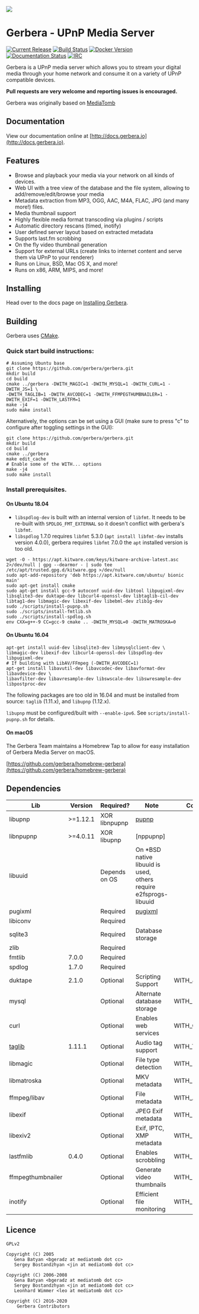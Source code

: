 <img src="https://github.com/gerbera/gerbera/blob/master/artwork/logo-horiz.png?raw=true" />

# Gerbera - UPnP Media Server

 [![Current Release](https://img.shields.io/github/release/gerbera/gerbera.svg?style=for-the-badge)](https://github.com/gerbera/gerbera/releases/latest) [![Build Status](https://img.shields.io/github/workflow/status/gerbera/gerbera/CI%20validation?style=for-the-badge)](https://github.com/gerbera/gerbera/actions?query=workflow%3A%22CI+validation%22+branch%3Amaster) [![Docker Version](https://img.shields.io/docker/v/gerbera/gerbera?color=teal&label=docker&logoColor=white&sort=semver&style=for-the-badge)](https://hub.docker.com/r/gerbera/gerbera/tags?name=v) [![Documentation Status](https://img.shields.io/readthedocs/gerbera?style=for-the-badge)](http://docs.gerbera.io/en/latest/?badge=latest) [![IRC](https://img.shields.io/badge/IRC-on%20freenode-orange.svg?style=for-the-badge)](https://webchat.freenode.net/?channels=#gerbera)

Gerbera is a UPnP media server which allows you to stream your digital media through your home network and consume it on a variety of UPnP compatible devices.

**Pull requests are very welcome and reporting issues is encouraged.**

Gerbera was originally based on [MediaTomb](http://web.archive.org/web/20170911172945/http://mediatomb.cc/)

## Documentation

View our documentation online at [http://docs.gerbera.io](http://docs.gerbera.io).

## Features

* Browse and playback your media via your network on all kinds of devices.
* Web UI with a tree view of the database and the file system, allowing to add/remove/edit/browse your media
* Metadata extraction from MP3, OGG, AAC, M4A, FLAC, JPG (and many more!) files.
* Media thumbnail support
* Highly flexible media format transcoding via plugins / scripts
* Automatic directory rescans (timed, inotify)
* User defined server layout based on extracted metadata
* Supports last.fm scrobbing
* On the fly video thumbnail generation
* Support for external URLs (create links to internet content and serve them via UPnP to your renderer)
* Runs on Linux, BSD, Mac OS X, and more!
* Runs on x86, ARM, MIPS, and more!

## Installing

Head over to the docs page on [Installing Gerbera](http://docs.gerbera.io/en/latest/install.html).

## Building

Gerbera uses [CMake].

### Quick start build instructions:

```
# Assuming Ubuntu base
git clone https://github.com/gerbera/gerbera.git
mkdir build
cd build
cmake ../gerbera -DWITH_MAGIC=1 -DWITH_MYSQL=1 -DWITH_CURL=1 -DWITH_JS=1 \
-DWITH_TAGLIB=1 -DWITH_AVCODEC=1 -DWITH_FFMPEGTHUMBNAILER=1 -DWITH_EXIF=1 -DWITH_LASTFM=1
make -j4
sudo make install
```
Alternatively, the options can be set using a GUI (make sure to press "c" to configure after toggling settings in the GUI):
```
git clone https://github.com/gerbera/gerbera.git
mkdir build
cd build
cmake ../gerbera
make edit_cache
# Enable some of the WITH... options
make -j4
sudo make install
```

### Install prerequisites.

#### On Ubuntu 18.04

* `libspdlog-dev` is built with an internal version of `libfmt`. It needs to be
  re-built with `SPDLOG_FMT_EXTERNAL` so it doesn't conflict with gerbera's
  `libfmt`.
* `libspdlog` 1.7.0 requires `libfmt` 5.3.0 (`apt install libfmt-dev` installs
  version 4.0.0), gerbera requires `libfmt` 7.0.0 the `apt` installed version
  is too old.

```
wget -O - https://apt.kitware.com/keys/kitware-archive-latest.asc 2>/dev/null | gpg --dearmor - | sudo tee /etc/apt/trusted.gpg.d/kitware.gpg >/dev/null
sudo apt-add-repository 'deb https://apt.kitware.com/ubuntu/ bionic main'
sudo apt-get install cmake
sudo apt-get install gcc-9 autoconf uuid-dev libtool libpugixml-dev libsqlite3-dev duktape-dev libcurl4-openssl-dev libtaglib-cil-dev libtag1-dev libmagic-dev libexif-dev libebml-dev zlib1g-dev
sudo ./scripts/install-pupnp.sh
sudo ./scripts/install-fmtlib.sh
sudo ./scripts/install-spdlog.sh
env CXX=g++-9 CC=gcc-9 cmake .. -DWITH_MYSQL=0 -DWITH_MATROSKA=0
```

#### On Ubuntu 16.04
```
apt-get install uuid-dev libsqlite3-dev libmysqlclient-dev \
libmagic-dev libexif-dev libcurl4-openssl-dev libspdlog-dev libpugixml-dev
# If building with LibAV/FFmpeg (-DWITH_AVCODEC=1)
apt-get install libavutil-dev libavcodec-dev libavformat-dev libavdevice-dev \
libavfilter-dev libavresample-dev libswscale-dev libswresample-dev libpostproc-dev
```

The following packages are too old in 16.04 and must be installed from source:
`taglib` (1.11.x), and `libupnp` (1.12.x).

`libupnp` must be configured/built with `--enable-ipv6`. See
`scripts/install-pupnp.sh` for details.

#### On macOS

The Gerbera Team maintains a Homebrew Tap to allow for easy installation of Gerbera Media Server on macOS.

[https://github.com/gerbera/homebrew-gerbera](https://github.com/gerbera/homebrew-gerbera)

## Dependencies

| Lib               | Version   | Required?     | Note                                                              | Compile-time option    | Default  |
| --------------    | --------- | -----------   | ---------------------------                                       | --------------------   | -------- |
| libupnp           | >=1.12.1  | XOR libnpupnp | [pupnp]                                                           |                        |          |
| libnpupnp         | >=4.0.11  | XOR libupnp   | [nppupnp]                                                         |                        |          |
| libuuid           |           | Depends on OS | On \*BSD native libuuid is used, others require e2fsprogs-libuuid |                        |          |
| pugixml           |           | Required      | [pugixml]                                                         |                        |          |
| libiconv          |           | Required      |                                                                   |                        |          |
| sqlite3           |           | Required      | Database storage                                                  |                        |          |
| zlib              |           | Required      |                                                                   |                        |          |
| fmtlib            | 7.0.0     | Required      |                                                                   |                        |          |
| spdlog            | 1.7.0     | Required      |                                                                   |                        |          |
| duktape           | 2.1.0     | Optional      | Scripting Support                                                 | WITH_JS                | Enabled  |
| mysql             |           | Optional      | Alternate database storage                                        | WITH_MYSQL             | Disabled |
| curl              |           | Optional      | Enables web services                                              | WITH_CURL              | Enabled  |
| [taglib]          | 1.11.1    | Optional      | Audio tag support                                                 | WITH_TAGLIB            | Enabled  |
| libmagic          |           | Optional      | File type detection                                               | WITH_MAGIC             | Enabled  |
| libmatroska       |           | Optional      | MKV metadata                                                      | WITH_MATROSKA          | Enabled  |
| ffmpeg/libav      |           | Optional      | File metadata                                                     | WITH_AVCODEC           | Disabled |
| libexif           |           | Optional      | JPEG Exif metadata                                                | WITH_EXIF              | Enabled  |
| libexiv2          |           | Optional      | Exif, IPTC, XMP metadata                                          | WITH_EXIV2             | Disabled |
| lastfmlib         | 0.4.0     | Optional      | Enables scrobbling                                                | WITH_LASTFM            | Disabled |
| ffmpegthumbnailer |           | Optional      | Generate video thumbnails                                         | WITH_FFMPEGTHUMBNAILER | Disabled |
| inotify           |           | Optional      | Efficient file monitoring                                         | WITH_INOTIFY           | Enabled  |

## Licence

    GPLv2

    Copyright (C) 2005
       Gena Batyan <bgeradz at mediatomb dot cc>
       Sergey Bostandzhyan <jin at mediatomb dot cc>

    Copyright (C) 2006-2008
       Gena Batyan <bgeradz at mediatomb dot cc>
       Sergey Bostandzhyan <jin at mediatomb dot cc>
       Leonhard Wimmer <leo at mediatomb dot cc>

    Copyright (C) 2016-2020
        Gerbera Contributors

[1]: https://sourceforge.net/p/mediatomb/discussion/440751/thread/258c3cf7/?limit=250
[pupnp]: https://github.com/mrjimenez/pupnp.git
[pugixml]: https://github.com/zeux/pugixml
[taglib]: http://taglib.org/
[CMake]: https://cmake.org/
[Ubuntu PPA]: https://launchpad.net/~stephenczetty/+archive/ubuntu/gerbera-updates
[v00d00 overlay]: https://github.com/v00d00/overlay
[duktape]: http://duktape.org
[Docker Hub]: https://hub.docker.com/r/gerbera/gerbera
